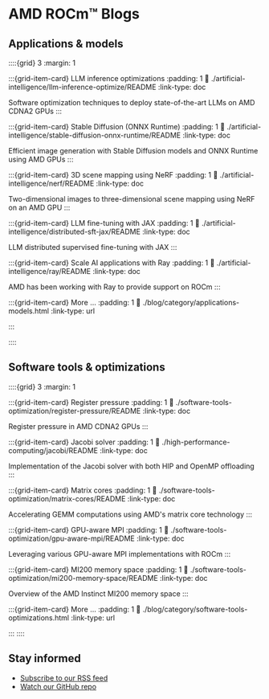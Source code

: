 <head>
  <meta charset="UTF-8">
  <meta name="description" content="AMD ROCm™ software blogs">
  <meta name="keywords" content="AMD GPU, MI300, MI250, ROCm, blog">
  <title>ROCm Blogs</title>
</head>

<h1><a href="blog/atom.xml"><i class="fa fa-rss fa-rotate-270"></i></a> AMD ROCm™ Blogs</h1>

<h2>Applications & models </h2>

::::{grid} 3
:margin: 1

:::{grid-item-card} LLM inference optimizations
:padding: 1
:link: ./artificial-intelligence/llm-inference-optimize/README
:link-type: doc

Software optimization techniques to deploy state-of-the-art LLMs
on AMD CDNA2 GPUs
:::

:::{grid-item-card} Stable Diffusion (ONNX Runtime)
:padding: 1
:link: ./artificial-intelligence/stable-diffusion-onnx-runtime/README
:link-type: doc

Efficient image generation with Stable Diffusion models and ONNX Runtime using AMD GPUs
:::

:::{grid-item-card} 3D scene mapping using NeRF
:padding: 1
:link: ./artificial-intelligence/nerf/README
:link-type: doc

Two-dimensional images to three-dimensional scene mapping using NeRF on an AMD GPU
:::

:::{grid-item-card} LLM fine-tuning with JAX
:padding: 1
:link: ./artificial-intelligence/distributed-sft-jax/README
:link-type: doc

LLM distributed supervised fine-tuning with JAX
:::

:::{grid-item-card} Scale AI applications with Ray
:padding: 1
:link: ./artificial-intelligence/ray/README
:link-type: doc

AMD has been working with Ray to provide support on ROCm
:::

:::{grid-item-card} More ...
:padding: 1
:link: ./blog/category/applications-models.html
:link-type: url

:::

::::

<h2>Software tools & optimizations</h2>

::::{grid} 3
:margin: 1

:::{grid-item-card} Register pressure
:padding: 1
:link: ./software-tools-optimization/register-pressure/README
:link-type: doc

Register pressure in AMD CDNA2 GPUs
:::

:::{grid-item-card} Jacobi solver
:padding: 1
:link: ./high-performance-computing/jacobi/README
:link-type: doc

Implementation of the Jacobi solver with both HIP and OpenMP offloading
:::

:::{grid-item-card} Matrix cores
:padding: 1
:link: ./software-tools-optimization/matrix-cores/README
:link-type: doc

Accelerating GEMM computations using AMD's matrix core technology
:::

:::{grid-item-card} GPU-aware MPI
:padding: 1
:link: ./software-tools-optimization/gpu-aware-mpi/README
:link-type: doc

Leveraging various GPU-aware MPI implementations with ROCm
:::

:::{grid-item-card} MI200 memory space
:padding: 1
:link: ./software-tools-optimization/mi200-memory-space/README
:link-type: doc

Overview of the AMD Instinct MI200 memory space
:::

:::{grid-item-card} More ...
:padding: 1
:link: ./blog/category/software-tools-optimizations.html
:link-type: url

:::
::::

<h2> Stay informed</h2>
<ul>
  <li><a href="blog/atom.xml"> Subscribe to our <i class="fa fa-rss fa-rotate-270"></i> RSS feed</a></li>
  <li><a href="https://github.com/ROCm/rocm-blogs"> Watch our GitHub repo </a></li>
</ul>
